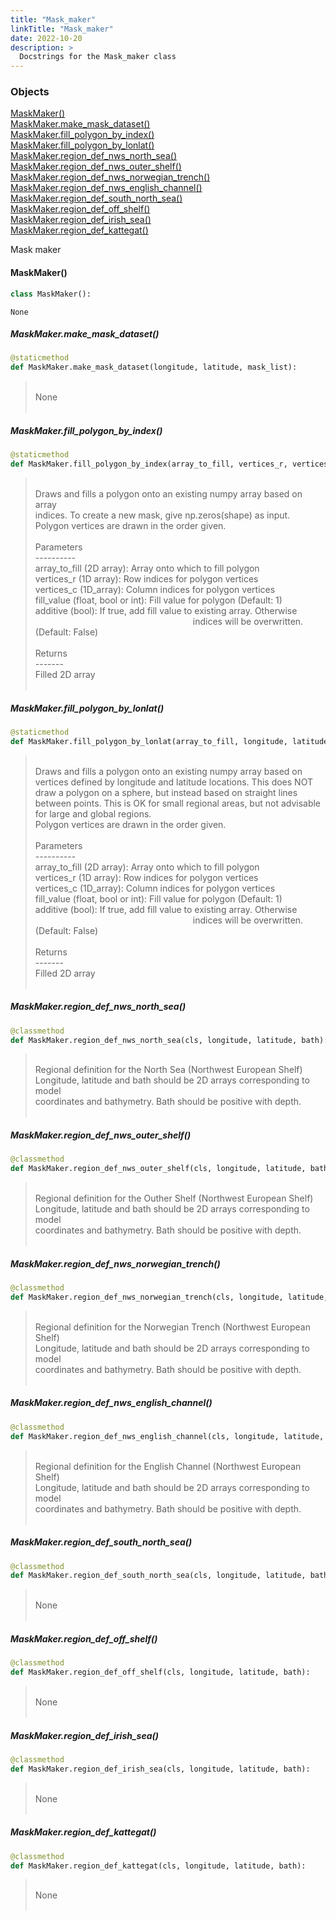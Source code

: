 ```yaml
---
title: "Mask_maker"
linkTitle: "Mask_maker"
date: 2022-10-20
description: >
  Docstrings for the Mask_maker class
---
```

### Objects

[MaskMaker()](#maskmaker)<br />
[MaskMaker.make_mask_dataset()](#maskmakermake_mask_dataset)<br />
[MaskMaker.fill_polygon_by_index()](#maskmakerfill_polygon_by_index)<br />
[MaskMaker.fill_polygon_by_lonlat()](#maskmakerfill_polygon_by_lonlat)<br />
[MaskMaker.region_def_nws_north_sea()](#maskmakerregion_def_nws_north_sea)<br />
[MaskMaker.region_def_nws_outer_shelf()](#maskmakerregion_def_nws_outer_shelf)<br />
[MaskMaker.region_def_nws_norwegian_trench()](#maskmakerregion_def_nws_norwegian_trench)<br />
[MaskMaker.region_def_nws_english_channel()](#maskmakerregion_def_nws_english_channel)<br />
[MaskMaker.region_def_south_north_sea()](#maskmakerregion_def_south_north_sea)<br />
[MaskMaker.region_def_off_shelf()](#maskmakerregion_def_off_shelf)<br />
[MaskMaker.region_def_irish_sea()](#maskmakerregion_def_irish_sea)<br />
[MaskMaker.region_def_kattegat()](#maskmakerregion_def_kattegat)<br />

Mask maker
#### MaskMaker()
```python
class MaskMaker():
```

```
None
```

##### MaskMaker.make_mask_dataset()
```python
@staticmethod
def MaskMaker.make_mask_dataset(longitude, latitude, mask_list):
```
> <br />
> None<br />
> <br />
##### MaskMaker.fill_polygon_by_index()
```python
@staticmethod
def MaskMaker.fill_polygon_by_index(array_to_fill, vertices_r, vertices_c, fill_value=1, additive=False):
```
> <br />
> Draws and fills a polygon onto an existing numpy array based on array<br />
> indices. To create a new mask, give np.zeros(shape) as input.<br />
> Polygon vertices are drawn in the order given.<br />
> <br />
> Parameters<br />
> ----------<br />
> array_to_fill (2D array): Array onto which to fill polygon<br />
> vertices_r (1D array): Row indices for polygon vertices<br />
> vertices_c (1D_array): Column indices for polygon vertices<br />
> fill_value (float, bool or int): Fill value for polygon (Default: 1)<br />
> additive (bool): If true, add fill value to existing array. Otherwise<br />
> &nbsp;&nbsp;&nbsp;&nbsp;&nbsp;&nbsp;&nbsp;&nbsp;&nbsp;&nbsp;&nbsp;&nbsp;&nbsp;&nbsp;&nbsp;  &nbsp;&nbsp;&nbsp;&nbsp;&nbsp;&nbsp;&nbsp;&nbsp;&nbsp;&nbsp;&nbsp;&nbsp;&nbsp;&nbsp;&nbsp;  &nbsp;&nbsp;&nbsp;&nbsp;&nbsp;&nbsp;&nbsp;&nbsp;&nbsp;&nbsp;&nbsp;&nbsp;&nbsp;&nbsp;&nbsp;  &nbsp;&nbsp;&nbsp;&nbsp;&nbsp;&nbsp;&nbsp;&nbsp;&nbsp;&nbsp;&nbsp;&nbsp;&nbsp;&nbsp;&nbsp;   indices will be overwritten. (Default: False)<br />
> <br />
> Returns<br />
> -------<br />
> Filled 2D array<br />
> <br />
##### MaskMaker.fill_polygon_by_lonlat()
```python
@staticmethod
def MaskMaker.fill_polygon_by_lonlat(array_to_fill, longitude, latitude, vertices_lon, vertices_lat, fill_value=1, additive=False):
```
> <br />
> Draws and fills a polygon onto an existing numpy array based on<br />
> vertices defined by longitude and latitude locations. This does NOT<br />
> draw a polygon on a sphere, but instead based on straight lines<br />
> between points. This is OK for small regional areas, but not advisable<br />
> for large and global regions.<br />
> Polygon vertices are drawn in the order given.<br />
> <br />
> Parameters<br />
> ----------<br />
> array_to_fill (2D array): Array onto which to fill polygon<br />
> vertices_r (1D array): Row indices for polygon vertices<br />
> vertices_c (1D_array): Column indices for polygon vertices<br />
> fill_value (float, bool or int): Fill value for polygon (Default: 1)<br />
> additive (bool): If true, add fill value to existing array. Otherwise<br />
> &nbsp;&nbsp;&nbsp;&nbsp;&nbsp;&nbsp;&nbsp;&nbsp;&nbsp;&nbsp;&nbsp;&nbsp;&nbsp;&nbsp;&nbsp;  &nbsp;&nbsp;&nbsp;&nbsp;&nbsp;&nbsp;&nbsp;&nbsp;&nbsp;&nbsp;&nbsp;&nbsp;&nbsp;&nbsp;&nbsp;  &nbsp;&nbsp;&nbsp;&nbsp;&nbsp;&nbsp;&nbsp;&nbsp;&nbsp;&nbsp;&nbsp;&nbsp;&nbsp;&nbsp;&nbsp;  &nbsp;&nbsp;&nbsp;&nbsp;&nbsp;&nbsp;&nbsp;&nbsp;&nbsp;&nbsp;&nbsp;&nbsp;&nbsp;&nbsp;&nbsp;   indices will be overwritten. (Default: False)<br />
> <br />
> Returns<br />
> -------<br />
> Filled 2D array<br />
> <br />
##### MaskMaker.region_def_nws_north_sea()
```python
@classmethod
def MaskMaker.region_def_nws_north_sea(cls, longitude, latitude, bath):
```
> <br />
> Regional definition for the North Sea (Northwest European Shelf)<br />
> Longitude, latitude and bath should be 2D arrays corresponding to model<br />
> coordinates and bathymetry. Bath should be positive with depth.<br />
> <br />
##### MaskMaker.region_def_nws_outer_shelf()
```python
@classmethod
def MaskMaker.region_def_nws_outer_shelf(cls, longitude, latitude, bath):
```
> <br />
> Regional definition for the Outher Shelf (Northwest European Shelf)<br />
> Longitude, latitude and bath should be 2D arrays corresponding to model<br />
> coordinates and bathymetry. Bath should be positive with depth.<br />
> <br />
##### MaskMaker.region_def_nws_norwegian_trench()
```python
@classmethod
def MaskMaker.region_def_nws_norwegian_trench(cls, longitude, latitude, bath):
```
> <br />
> Regional definition for the Norwegian Trench (Northwest European Shelf)<br />
> Longitude, latitude and bath should be 2D arrays corresponding to model<br />
> coordinates and bathymetry. Bath should be positive with depth.<br />
> <br />
##### MaskMaker.region_def_nws_english_channel()
```python
@classmethod
def MaskMaker.region_def_nws_english_channel(cls, longitude, latitude, bath):
```
> <br />
> Regional definition for the English Channel (Northwest European Shelf)<br />
> Longitude, latitude and bath should be 2D arrays corresponding to model<br />
> coordinates and bathymetry. Bath should be positive with depth.<br />
> <br />
##### MaskMaker.region_def_south_north_sea()
```python
@classmethod
def MaskMaker.region_def_south_north_sea(cls, longitude, latitude, bath):
```
> <br />
> None<br />
> <br />
##### MaskMaker.region_def_off_shelf()
```python
@classmethod
def MaskMaker.region_def_off_shelf(cls, longitude, latitude, bath):
```
> <br />
> None<br />
> <br />
##### MaskMaker.region_def_irish_sea()
```python
@classmethod
def MaskMaker.region_def_irish_sea(cls, longitude, latitude, bath):
```
> <br />
> None<br />
> <br />
##### MaskMaker.region_def_kattegat()
```python
@classmethod
def MaskMaker.region_def_kattegat(cls, longitude, latitude, bath):
```
> <br />
> None<br />
> <br />